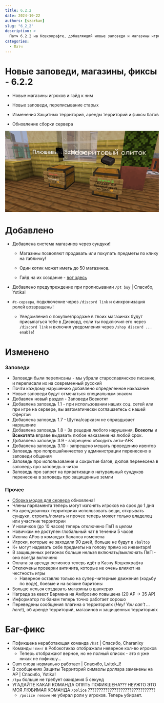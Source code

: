 ```yaml
---
title: 6.2.2
date: 2024-10-22
authors: [szarkan]
slug: "6_2_2"
description: >
  Патч 6.2.2 на Кошкокрафте, добавляющий новые заповеди и магазины игроков
categories:
  - Патч
---
```


# Новые заповеди, магазины, фиксы - 6.2.2

- Новые магазины игроков и гайд к ним

- Новые заповеди, переписывание старых

- Изменения Защитных территорий, аренды территорий и фиксы багов

- Обновление сборки сервера

![Магазины](/assets/updates/6_2_2/preview.png)

<!-- more -->

# Добавлено

- Добавлена система магазинов через сундуки!

    - Магазины позволяют продавать или покупать предметы по клику на табличку!

    - Один котик может иметь до 50 магазинов.

    - Гайд на их создание - [вот здесь](../../guides/gameplay/create_shop.md)

- Добавлено предупреждение при прописывании `/pt buy` | Спасибо, Ystika!

- `#с-сервера`, подключение через `/discord link` и синхронизация ролей возвращены!
    - Уведомления о покупке/продаже в твоих магазинах будут присылаться тебе в Дискорд, если ты подключил его через `/discord link` и включил уведомления через `/shop discord ... enable`!

# Изменено

### Заповеди

- Заповеди были переписаны - мы убрали старославянское писание, и переписали их на современный русский
- Почти каждому нарушению добавлено определенное наказание
- Новые заповеди будут отмечаться специальным знаком
- Добавлен новый раздел - Заповеди Всекотят
- Добавлена заповедь 1.1 - при использовании наших соц. сетей или при игре на сервере, вы автоматически соглашаетесь с нашей Офертой
- Добавлена заповедь 1.7 - Шутка/сарказм не оправдывает нарушение
- Добавлена заповедь 1.8 - За рецедив любого нарушения, ****Всекоты**** и ****Всекотята**** вправе выдавать любое наказание на любой срок.
- Добавлена заповедь 3.9 - запрещено обходить анти-AFK
- Добавлена заповедь 3.10 - запрещено мешать проведению ивентов
- Заповедь про попрошайничество у администрации перенесено в заповеди общения
- Заповедь про использование и сокрытие багов, дюпов перенесена в заповедь про заповедь о читах
- Заповедь про запрет на приватизацию натуральный сундуков перенесена в заповедь про защищенные земли

### Прочее

- [Сборка модов для сервера](../../info/mods.md#моды-для-сервера) обновлена!
- Члены парламента теперь могут изгонять игроков на срок до 1 дня
- На арендованных территориях использовать вещи, открывать сундуки, строить/ломать и прочее теперь может только владелец или участник территории
- У новичков (до 10 часов) теперь отключено ПвП в целом
- Новичкам не доступен глобальный чат в течении 5 часов 
- Иконка АРов в командах баланса изменена 
- Игроки, которые не заходили 90 дней, больше не будут в `/baltop` 
- К+ могут надевать себе предметы на голову прямо из инвентаря! 
- В защищенных регионах больше нельзя включать/выключать ПвП - оно всегда включено 
- Оплата за аренду регионов теперь идёт в Казну Кошкокрафта 
- Отключены проверки античита, которые не очень влияют на честность игры
    - Наверное оставлю только на супер-читерные движения (ходьбу по воде), боевые и на всякие баритоны
- Больше нельзя создавать магазины в шалкерах
- Награда за квест Бармена на Амброзию повышена (20 АР → 35 АР)
- Информатор по банам теперь точно работает хорошо
- Переведены сообщения плагина о территориях (*Hey! You can’t … here*!), об аренде территорий, магазинов и защищенных территориях

# Баг-фикс

- Пофикшена неработающая команда `/hat` | Спасибо, Charanixy
- Команды `!пинг` в Робокотиках отображали неверное кол-во игроков
    - Теперь отображают верное, но не полный список - это я уже никак не пофикшу…
- Cum снова нормально работает | Спасибо, l_vitek_l!
- В сообщениях Защиты Территорий символы доллара заменены на АР | Спасибо, Ystika!
- `/tpa` больше не требует ожидания 5 секунд
- УГАДАЙТЕ КАКАЯ КОМАНДА ОПЯТЬ ПОФИКШЕНА??? НЕУЖТО ЭТО МОЯ ЛЮБИМАЯ КОМАНДА `/police` ???????????????????????????????
    - `/police remove`  не убирал роли у игроков. Теперь убирает.
